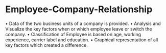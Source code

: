 # Employee-Company-Relationship
•	Data of the two business units of a company is provided.
•	Analysis and Visualize the key factors when or which employee leave or switch the company.
•	Classification of Employee is based on age, working experience, carrier label and education. 
•	Graphical representation of all key factors which created a difference.
